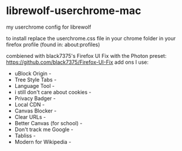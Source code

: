 # librewolf-userchrome-mac
my userchrome config for librewolf

to install replace the userchrome.css file in your chrome folder in your firefox profile (found in: about:profiles)

combiened with black7375's Firefox UI Fix with the Photon preset: https://github.com/black7375/Firefox-UI-Fix
add ons I use:
- uBlock Origin - 
- Tree Style Tabs - 
- Language Tool - 
- i still don't care about cookies - 
- Privacy Badger - 
- Local CDN - 
- Canvas Blocker -
- Clear URLs -
- Better Canvas (for school) -
- Don't track me Google -
- Tabliss -
- Modern for Wikipedia -

